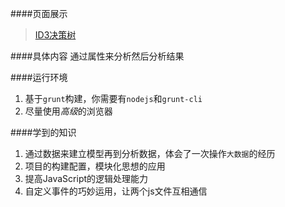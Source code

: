 ####页面展示
> [ID3决策树](http://www.monkindey.xyz/decision.tree/index.html)

####具体内容
通过属性来分析然后分析结果

####运行环境
1. 基于`grunt`构建，你需要有`nodejs`和`grunt-cli`
2. 尽量使用*高级*的浏览器

####学到的知识
1. 通过数据来建立模型再到分析数据，体会了一次操作`大数据`的经历
2. 项目的构建配置，模块化思想的应用
3. 提高JavaScript的逻辑处理能力
4. 自定义事件的巧妙运用，让两个js文件互相通信
